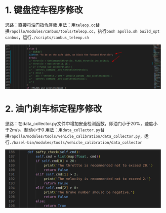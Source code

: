 # 1. 键盘控车程序修改
思路：直接将油门指令屏蔽
用法：用`teleop.cc`替换`/apollo/modules/canbus/tools/teleop.cc`，执行`bash apollo.sh build_opt canbus`，运行`./scripts/canbus_teleop.sh`

![屏蔽油门](Readme.assets/屏蔽油门.png)

# 2. 油门刹车标定程序修改
思路：在data_collector.py文件中增加安全检测函数，即油门小于20%，速度小于2m/s，制动小于0
用法：用`data_collector.py`替换`/apollo/modules/tools/vehicle_calibration/data_collector.py`，运行`./bazel-bin/modules/tools/vehicle_calibration/data_collector`

![安全检测函数](Readme.assets/安全检测函数.png)